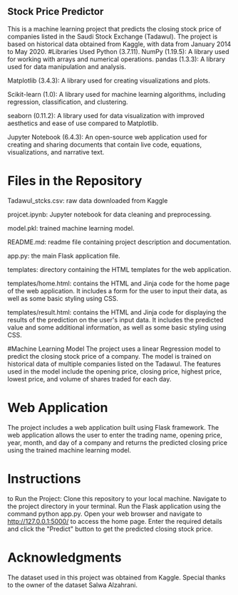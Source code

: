 ## Stock Price Predictor
This is a machine learning project that predicts the closing stock price of companies listed in the Saudi Stock Exchange (Tadawul). The project is based on historical data obtained from Kaggle, with data from January 2014 to May 2020.
#Libraries Used
Python (3.7.11).
NumPy (1.19.5): A library used for working with arrays and numerical operations.
pandas (1.3.3): A library used for data manipulation and analysis.

Matplotlib (3.4.3): A library used for creating visualizations and plots.

Scikit-learn (1.0): A library used for machine learning algorithms, including regression, classification, and clustering.

seaborn (0.11.2): A library used for data visualization with improved aesthetics and ease of use compared to Matplotlib.

Jupyter Notebook (6.4.3): An open-source web application used for creating and sharing documents that contain live code, equations, visualizations, and narrative text.

# Files in the Repository
Tadawul_stcks.csv: raw data downloaded from Kaggle

projcet.ipynb: Jupyter notebook for data cleaning and preprocessing.

model.pkl: trained machine learning model.

README.md: readme file containing project description and documentation.



app.py: the main Flask application file.

templates: directory containing the HTML templates for the web application.

templates/home.html: contains the HTML and Jinja code for the home page of the web application. It includes a form for the user to input their data, as well as some basic styling using CSS.

templates/result.html: contains the HTML and Jinja code for displaying the results of the prediction on the user's input data. It includes the predicted value and some additional information, as well as some basic styling using CSS.

#Machine Learning Model
The project uses a linear Regression model to predict the closing stock price of a company. The model is trained on historical data of multiple companies listed on the Tadawul. The features used in the model include the opening price, closing price, highest price, lowest price, and volume of shares traded for each day.

# Web Application
The project includes a web application built using Flask framework. The web application allows the user to enter the trading name, opening price, year, month, and day of a company and returns the predicted closing price using the trained machine learning model.

# Instructions
to Run the Project:
Clone this repository to your local machine.
Navigate to the project directory in your terminal.
Run the Flask application using the command python app.py.
Open your web browser and navigate to http://127.0.0.1:5000/ to access the home page.
Enter the required details and click the "Predict" button to get the predicted closing stock price.
# Acknowledgments
The dataset used in this project was obtained from Kaggle. Special thanks to the owner of the dataset Salwa Alzahrani.
